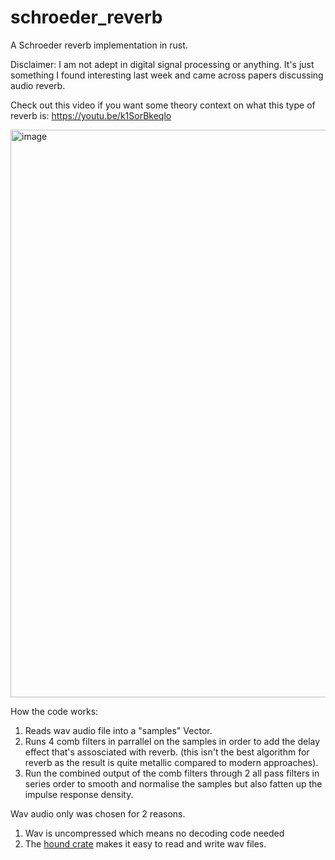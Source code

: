 # schroeder_reverb

A Schroeder reverb implementation in rust.

Disclaimer: I am not adept in digital signal processing or anything. It's just something I found interesting last week and came across papers discussing audio
reverb.

Check out this video if you want some theory context on what this type of reverb is: 
https://youtu.be/k1SorBkeqlo

<img width="908" alt="image" src="https://user-images.githubusercontent.com/56260075/180619109-e8577f47-099d-4f56-8e0f-d9953d768b64.png">





How the code works:

1. Reads wav audio file into a "samples" Vector.
2. Runs 4 comb filters in parrallel on the samples in order to add the delay effect that's assosciated with reverb.
(this isn't the best algorithm for reverb as the result is quite metallic compared to modern approaches).
3. Run the combined output of the comb filters through 2 all pass filters in series order to smooth and normalise the samples but also fatten up the impulse response density.


Wav audio only was chosen for 2 reasons.
1. Wav is uncompressed which means no decoding code needed
2. The [hound crate](https://crates.io/crates/hound) makes it easy to read and write wav files.

